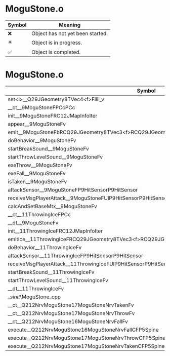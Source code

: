# MoguStone.o
| Symbol | Meaning 
| ------------- | ------------- 
| :x: | Object has not yet been started. 
| :eight_pointed_black_star: | Object is in progress. 
| :white_check_mark: | Object is completed. 


# MoguStone.o
| Symbol | Decompiled? |
| ------------- | ------------- |
| set&lt;i&gt;__Q29JGeometry8TVec4&lt;f&gt;Fiiii_v | :x: |
| __ct__9MoguStoneFPCcPCc | :x: |
| init__9MoguStoneFRC12JMapInfoIter | :x: |
| appear__9MoguStoneFv | :x: |
| emit__9MoguStoneFbRCQ29JGeometry8TVec3&lt;f&gt;RCQ29JGeometry8TVec3&lt;f&gt;f | :x: |
| doBehavior__9MoguStoneFv | :x: |
| startBreakSound__9MoguStoneFv | :x: |
| startThrowLevelSound__9MoguStoneFv | :x: |
| exeThrow__9MoguStoneFv | :x: |
| exeFall__9MoguStoneFv | :x: |
| isTaken__9MoguStoneFv | :x: |
| attackSensor__9MoguStoneFP9HitSensorP9HitSensor | :x: |
| receiveMsgPlayerAttack__9MoguStoneFUlP9HitSensorP9HitSensor | :x: |
| calcAndSetBaseMtx__9MoguStoneFv | :x: |
| __ct__11ThrowingIceFPCc | :x: |
| __dt__9MoguStoneFv | :x: |
| init__11ThrowingIceFRC12JMapInfoIter | :x: |
| emitIce__11ThrowingIceFRCQ29JGeometry8TVec3&lt;f&gt;RCQ29JGeometry8TVec3&lt;f&gt;fRCQ29JGeometry8TVec3&lt;f&gt; | :x: |
| doBehavior__11ThrowingIceFv | :x: |
| attackSensor__11ThrowingIceFP9HitSensorP9HitSensor | :x: |
| receiveMsgPlayerAttack__11ThrowingIceFUlP9HitSensorP9HitSensor | :x: |
| startBreakSound__11ThrowingIceFv | :x: |
| startThrowLevelSound__11ThrowingIceFv | :x: |
| __dt__11ThrowingIceFv | :x: |
| __sinit_\MoguStone_cpp | :x: |
| __ct__Q212NrvMoguStone17MoguStoneNrvTakenFv | :x: |
| __ct__Q212NrvMoguStone17MoguStoneNrvThrowFv | :x: |
| __ct__Q212NrvMoguStone16MoguStoneNrvFallFv | :x: |
| execute__Q212NrvMoguStone16MoguStoneNrvFallCFP5Spine | :x: |
| execute__Q212NrvMoguStone17MoguStoneNrvThrowCFP5Spine | :x: |
| execute__Q212NrvMoguStone17MoguStoneNrvTakenCFP5Spine | :x: |
